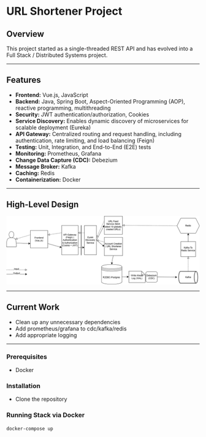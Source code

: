 # URL Shortener Project

## Overview  

This project started as a single-threaded REST API and has evolved into a Full Stack / Distributed Systems project. 

---

## Features

- **Frontend:** Vue.js, JavaScript  
- **Backend:** Java, Spring Boot, Aspect-Oriented Programming (AOP), reactive programming, multithreading  
- **Security:** JWT authentication/authorization, Cookies  
- **Service Discovery:** Enables dynamic discovery of microservices for scalable deployment (Eureka)
- **API Gateway:** Centralized routing and request handling, including authentication, rate limiting, and load balancing (Feign)
- **Testing:** Unit, Integration, and End-to-End (E2E) tests  
- **Monitoring:** Prometheus, Grafana  
- **Change Data Capture (CDC):** Debezium
- **Message Broker:** Kafka
- **Caching:** Redis
- **Containerization:** Docker  

---

## High-Level Design

![alt text](docs/URL_Shortener_HLD.png)

---

## Current Work  
- Clean up any unnecessary dependencies
- Add prometheus/grafana to cdc/kafka/redis
- Add appropriate logging

---

### Prerequisites

- Docker 

### Installation

- Clone the repository

### Running Stack via Docker

```bash
docker-compose up
```

